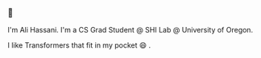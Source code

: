 ### 👋

I'm Ali Hassani. I'm a CS Grad Student @ SHI Lab @ University of Oregon.

I like Transformers that fit in my pocket 😄 .
